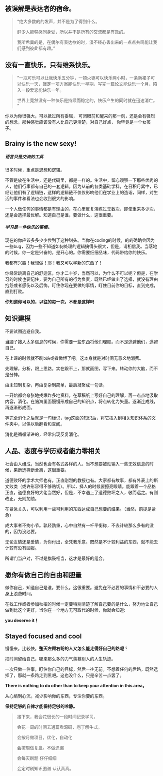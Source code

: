 ## 被误解是表达者的宿命。

> “绝大多数的的发声，并不是为了得到什么。
>
> 鲜少人能够感同身受，所以并不是所有的交流都是有效的。
>
> 我所希冀的是，在偶尔有表达欲的时，漫不经心丢出来的一点点共鸣能让我们感到彼此都有趣。”



## 没有一直快乐，只有维系快乐。

>   ”一瓶可乐可以让我快乐五分钟，一顿火锅可以快乐两小时，一条新裙子可以快乐一天，敲定一项方案能快乐一星期，写完一篇论文能快乐一个月，陷入一段爱恋能快乐一年。
>
> 世界上竟然没有一种快乐是持续而稳定的，快乐产生的同时就在迅速消亡。 ”  

你以为你很强大，可以抵过所有委屈， 可闭眼前和醒来的那一刻，还是会有强烈的想念，那种感觉应该没有人比自己更清楚，对自己好点， 你毕竟是一个女孩子。



## Brainy is the new sexy!

##### 语言只是交流的工具

很多时候，重点是思想和逻辑。

不管是放在生活中，还是代码里，都是一样的。生活中，留心观察一下那些优秀的人，他们行事都有自己的一套逻辑。因为从前的各类基础学科，在日积月累中，已经让他们有了逻辑链，这样的逻辑链不仅仅影响他们在学业上的造诣，同样，对生活的事件和看法也会收到很大的影响。

一个人做任何的事情都是有理由的，在心里反复演练过无数次，即使重来多少次，还是会选择最优解。知道自己是谁，要做什么，这很重要。

##### 学习是一件快乐的事情。

现在的你应该多多少少尝到了这种甜头。当你在coding的时候，的的确确会因为一些bug，因为一些不知道如何处理的逻辑搞得头很大，但是，请相信我。当落地的时候，你一定是兴奋的，是开心的。你需要细细品味，代码带给你的快乐。

我都有兴趣！我想做！耶！我又可以学新的东西了！

你经常跳离自己的舒适区，你才二十岁，当然可以，为什么不可以呢？但是，在学习的时候也要记住，要为自己所有的行为负责，既然已经做出了选择，就没有理由抱怨或者感伤以及后悔。盯住你现在要做的事情，盯住目前你的目标，直到完成，直到打败。

**你知道你可以的，以往的每一次，不都是这样吗**



## 知识建模

不要试图逃避自我。

当脑子接入太多信息的时候，你需要一些东西将他们理顺。而不是逃避他们，逃避自己。

在上课的时候就不刷b站或者微博了吧。这本身就是对时间无意义地消费。

先理解，分析，跟上思路。实在跟不上，那就画图，写下来。转动你的大脑，而不是分神。

由未知到复杂，再由复杂到简单，最后凝聚成一句话。

一开始都会夸张地找爆炸多地资料，在草稿纸上写好自己的理解，再一点点地汲取内容，消化。在脑海里面慢慢形成自己的知识点，将点转化为矢量。逐渐连成线，再逐渐形成面。

等完全消化之后就是一句标识，tag这面的知识后，将它插入到相关知识体系的文件夹中，以供以后翻看和查阅。

消化是循循渐进的，经常出现反复消化。



## 人品、态度与学历或者能力零相关

社会由人组成，当然也会有各式各样的人。当不想要被动输入一些无效信息的时候，果断选择断舍离，这很重要。

道德败坏的学术大师也有，正直刚烈的教授也有。大家都有故事，都有外表上的斯文败类（或许形容得不够贴切）。所以，择人的时候要擦亮眼睛。能跟着一个品格正直，道德良好的大佬当然好，但是，不幸遇上了道德败坏之人，敬而远之。有则改正，无则加勉。

在紧急关头，可以利用一些可利用的东西达成自己想要的结果。（当然，前提是紧急）

成大事者不拘小节。孰轻孰重，心中自然有一杆平衡称，不去计较那么多有的没的，因为没必要。

无论友情还是爱情，为你付出，全凭我乐意。既然是不计较利益的东西，就不能去计较有没有回报。

所谓门当户对，不过是旗鼓相当，这才是最好的组合。

## 愿你有做自己的自由和胆量

做你自己，知道自己是谁，要什么，这很重要。避免在不必要的事情和不必要的人身上浪费时间。

在找工作或者参加秋招的时候一定要特别清楚了解自己要的是什么，努力地让自己做到比这个更好，当你在一个地方无可取代的时候，你就会知道:

**you deserve it！**

## Stayed focused and cool

慢慢来，比较快。**整天左顾右盼的人又怎么能走得好自己的路呢**？

把时间留给自己，哪来那么多的力气羡慕别人的人生轨迹。

一次只做一件事，盯住你自己的目标，然后一往无前。不想着任何的后路，既然选择了，那就一条路走到黑吧。这也没什么，只是辛苦一点罢了。

**There is nothing to do other than to keep your attention in this area。**

从心熵到心流。减少影响你的东西，专注你要的东西。

**保持足够的自律才能保持足够的冷静。**



> 接下来，我会花很长的一段时间记录学习。
>
> 会花一周的时间去通篇看源码，庖丁解牛式。
>
> 会按月做项目，优化，自动化
>
> 会按周做复盘。不做遗漏
>
> 会每天刷题 仔仔细细
>
> 会定时刷知识图谱 认认真真。

